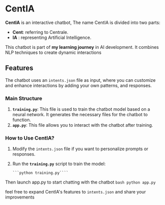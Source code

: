 # CentIA
 
**CentIA** is an interactive chatbot,
The name CentIA is divided into two parts:  
- **Cent**: referring to Centrale.  
- **IA** : representing Artificial Intelligence.  


This chatbot is part of **my learning journey** in AI development. It combines NLP techniques to create dynamic interactions

## Features
The chatbot uses an `intents.json` file as input, where you can customize and enhance interactions by adding your own  patterns, and responses.

### Main Structure
1. **`training.py`**: This file is used to train the chatbot model based on a neural network. It generates the necessary files for the chatbot to function.
2. **`app.py`**: This file allows you to interact with the chatbot after training.

### How to Use CentIA?
1. Modify the `intents.json` file if you want to personalize prompts or responses.  
2. Run the **`training.py`** script to train the model:  

       ```python training.py````
Then launch app.py to start chatting with the chatbot
  ```bash python app.py    ```
   
feel free to expand CentIA's features to `intents.json` and share your improvements
